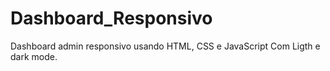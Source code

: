 # Dashboard_Responsivo
 Dashboard admin responsivo usando HTML, CSS e JavaScript
 Com Ligth e dark mode.
